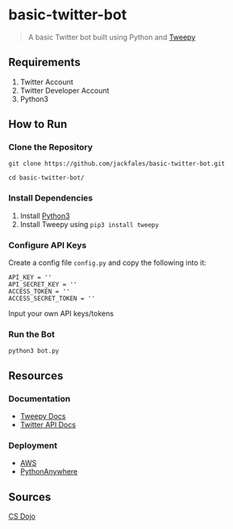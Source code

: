 # basic-twitter-bot
> A basic Twitter bot built using Python and [Tweepy](https://www.tweepy.org/)

## Requirements

1. Twitter Account
2. Twitter Developer Account
3. Python3

## How to Run

### Clone the Repository
```git clone https://github.com/jackfales/basic-twitter-bot.git```<br />

```cd basic-twitter-bot/```

### Install Dependencies
1. Install [Python3](https://www.python.org/)<br />
2. Install Tweepy using ```pip3 install tweepy```

### Configure API Keys
Create a config file
```config.py``` and copy the following into it:

```
API_KEY = ''
API_SECRET_KEY = ''
ACCESS_TOKEN = ''
ACCESS_SECRET_TOKEN = ''
```
Input your own API keys/tokens

### Run the Bot
```python3 bot.py```

## Resources

### Documentation
* [Tweepy Docs](http://docs.tweepy.org/en/latest/)
* [Twitter API Docs](https://developer.twitter.com/en/docs)

### Deployment
* [AWS](https://aws.amazon.com/codedeploy/#:~:text=AWS%20CodeDeploy%20is%20a%20fully,and%20your%20on%2Dpremises%20servers.&text=You%20can%20use%20AWS%20CodeDeploy,for%20error%2Dprone%20manual%20operations.)
* [PythonAnywhere](https://www.pythonanywhere.com/)

## Sources
[CS Dojo](https://www.youtube.com/watch?v=W0wWwglE1Vc&ab_channel=CSDojo)
